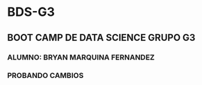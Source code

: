 # BDS-G3
## BOOT CAMP DE DATA SCIENCE GRUPO G3
### ALUMNO: BRYAN MARQUINA FERNANDEZ
### PROBANDO CAMBIOS
